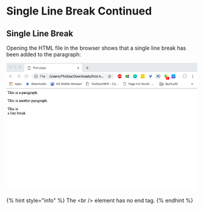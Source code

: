 # Single Line Break Continued

## Single Line Break

Opening the HTML file in the browser shows that a single line break has been added to the paragraph:

![](../../.gitbook/assets/screenshot-2019-02-17-at-13.36.26.png)

{% hint style="info" %}
The &lt;br /&gt; element has no end tag.
{% endhint %}

